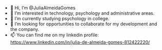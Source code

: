 - 👋 Hi, I’m @JuliaAlmeidaGomes
- 👀 I’m interested in technology, psychology and administrative areas.
- 🌱 I’m currently studying psychology in college.
- 💞️ I’m looking for opportunities to collaborate for my development and the company.
- 📫 You can find me on my linkedin profile: https://www.linkedin.com/in/julia-de-almeida-gomes-812422220/

<!---
JuliaAlmeidaGomes/JuliaAlmeidaGomes is a ✨ special ✨ repository because its `README.md` (this file) appears on your GitHub profile.
You can click the Preview link to take a look at your changes.
--->
